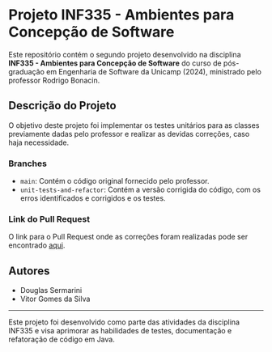# Projeto INF335 - Ambientes para Concepção de Software

Este repositório contém o segundo projeto desenvolvido na disciplina **INF335 - Ambientes para Concepção de Software** do curso de pós-graduação em Engenharia de Software da Unicamp (2024), ministrado pelo professor Rodrigo Bonacin.

## Descrição do Projeto

O objetivo deste projeto foi implementar os testes unitários para as classes previamente dadas pelo professor e realizar as devidas correções, caso haja necessidade.

### Branches

- `main`: Contém o código original fornecido pelo professor.
- `unit-tests-and-refactor`: Contém a versão corrigida do código, com os erros identificados e corrigidos e os testes.

### Link do Pull Request

O link para o Pull Request onde as correções foram realizadas pode ser encontrado [aqui](https://github.com/Douglas019BR/INF335-javaUnitTest/pull/1).

## Autores

- Douglas Sermarini
- Vitor Gomes da Silva

---

Este projeto foi desenvolvido como parte das atividades da disciplina INF335 e visa aprimorar as habilidades de testes, documentação e refatoração de código em Java.

